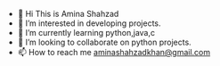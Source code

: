 - 👋 Hi This is Amina Shahzad
- 👀 I’m interested in developing projects.
- 🌱 I’m currently learning python,java,c
- 💞️ I’m looking to collaborate on python projects.
- 📫 How to reach me aminashahzadkhan@gmail.com

<!---
AminaShahzad/AminaShahzad is a ✨ special ✨ repository because its `README.md` (this file) appears on your GitHub profile.
You can click the Preview link to take a look at your changes.
--->
